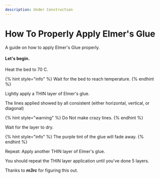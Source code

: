 ```yaml
---
description: Under Construction
---
```


# How To Properly Apply Elmer's Glue

A guide on how to apply Elmer's Glue properly.



#### Let's begin.

Heat the bed to 70 C.



{% hint style="info" %}
Wait for the bed to reach temperature.
{% endhint %}

Lightly apply a THIN layer of Elmer's glue.

The lines applied showed by all consistent \(either horizontal, vertical, or diagonal\)

{% hint style="warning" %}
Do Not make crazy lines.
{% endhint %}



Wait for the layer to dry.

{% hint style="info" %}
The purple tint of the glue will fade away.
{% endhint %}



Repeat: Apply another THIN layer of Elmer's glue.



You should repeat the THIN layer application until you've done 5 layers.



Thanks to _**m3rc**_ for figuring this out.

